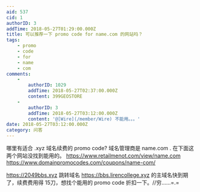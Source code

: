 ```yaml
---
aid: 537
cid: 1
authorID: 3
addTime: 2018-05-27T01:29:00.000Z
title: 可以推荐一下 promo code for name.com 的网站吗？
tags:
    - promo
    - code
    - for
    - name
    - com
comments:
    -
        authorID: 1029
        addTime: 2018-05-27T02:37:00.000Z
        content: 399GEOSTORE
    -
        authorID: 3
        addTime: 2018-05-27T03:12:00.000Z
        content: '@[Wire](/member/Wire) 不能用。。。'
date: 2018-05-27T03:12:00.000Z
category: 问答
---
```


哪里有适合 .xyz 域名续费的 promo code? 域名管理商是 name.com . 在下面这两个网站没找到能用的。 https://www.retailmenot.com/view/name.com https://www.domainpromocodes.com/coupons/name-com/

https://2049bbs.xyz 跳转域名 https://bbs.lirencollege.xyz 的主域名快到期了，续费费用得 15刀，想找个能用的 promo code 折扣一下。//穷......=.=
